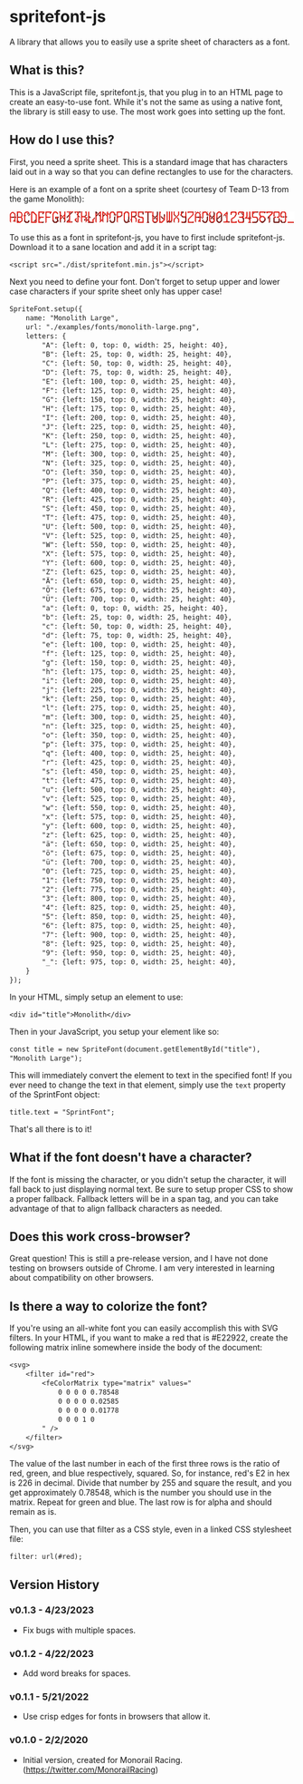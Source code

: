 # spritefont-js

A library that allows you to easily use a sprite sheet of characters as a font.

## What is this?

This is a JavaScript file, spritefont.js, that you plug in to an HTML page to create an easy-to-use font.  While it's not the same as using a native font, the library is still easy to use.  The most work goes into setting up the font.

## How do I use this?

First, you need a sprite sheet.  This is a standard image that has characters laid out in a way so that you can define rectangles to use for the characters.

Here is an example of a font on a sprite sheet (courtesy of Team D-13 from the game Monolith):

![Monolith Large Font](examples/fonts/monolith-large.png)

To use this as a font in spritefont-js, you have to first include spritefont-js.  Download it to a sane location and add it in a script tag:

```
<script src="./dist/spritefont.min.js"></script>
```

Next you need to define your font.  Don't forget to setup upper and lower case characters if your sprite sheet only has upper case!

```
SpriteFont.setup({
    name: "Monolith Large",
    url: "./examples/fonts/monolith-large.png",
    letters: {
        "A": {left: 0, top: 0, width: 25, height: 40},
        "B": {left: 25, top: 0, width: 25, height: 40},
        "C": {left: 50, top: 0, width: 25, height: 40},
        "D": {left: 75, top: 0, width: 25, height: 40},
        "E": {left: 100, top: 0, width: 25, height: 40},
        "F": {left: 125, top: 0, width: 25, height: 40},
        "G": {left: 150, top: 0, width: 25, height: 40},
        "H": {left: 175, top: 0, width: 25, height: 40},
        "I": {left: 200, top: 0, width: 25, height: 40},
        "J": {left: 225, top: 0, width: 25, height: 40},
        "K": {left: 250, top: 0, width: 25, height: 40},
        "L": {left: 275, top: 0, width: 25, height: 40},
        "M": {left: 300, top: 0, width: 25, height: 40},
        "N": {left: 325, top: 0, width: 25, height: 40},
        "O": {left: 350, top: 0, width: 25, height: 40},
        "P": {left: 375, top: 0, width: 25, height: 40},
        "Q": {left: 400, top: 0, width: 25, height: 40},
        "R": {left: 425, top: 0, width: 25, height: 40},
        "S": {left: 450, top: 0, width: 25, height: 40},
        "T": {left: 475, top: 0, width: 25, height: 40},
        "U": {left: 500, top: 0, width: 25, height: 40},
        "V": {left: 525, top: 0, width: 25, height: 40},
        "W": {left: 550, top: 0, width: 25, height: 40},
        "X": {left: 575, top: 0, width: 25, height: 40},
        "Y": {left: 600, top: 0, width: 25, height: 40},
        "Z": {left: 625, top: 0, width: 25, height: 40},
        "Ä": {left: 650, top: 0, width: 25, height: 40},
        "Ö": {left: 675, top: 0, width: 25, height: 40},
        "Ü": {left: 700, top: 0, width: 25, height: 40},
        "a": {left: 0, top: 0, width: 25, height: 40},
        "b": {left: 25, top: 0, width: 25, height: 40},
        "c": {left: 50, top: 0, width: 25, height: 40},
        "d": {left: 75, top: 0, width: 25, height: 40},
        "e": {left: 100, top: 0, width: 25, height: 40},
        "f": {left: 125, top: 0, width: 25, height: 40},
        "g": {left: 150, top: 0, width: 25, height: 40},
        "h": {left: 175, top: 0, width: 25, height: 40},
        "i": {left: 200, top: 0, width: 25, height: 40},
        "j": {left: 225, top: 0, width: 25, height: 40},
        "k": {left: 250, top: 0, width: 25, height: 40},
        "l": {left: 275, top: 0, width: 25, height: 40},
        "m": {left: 300, top: 0, width: 25, height: 40},
        "n": {left: 325, top: 0, width: 25, height: 40},
        "o": {left: 350, top: 0, width: 25, height: 40},
        "p": {left: 375, top: 0, width: 25, height: 40},
        "q": {left: 400, top: 0, width: 25, height: 40},
        "r": {left: 425, top: 0, width: 25, height: 40},
        "s": {left: 450, top: 0, width: 25, height: 40},
        "t": {left: 475, top: 0, width: 25, height: 40},
        "u": {left: 500, top: 0, width: 25, height: 40},
        "v": {left: 525, top: 0, width: 25, height: 40},
        "w": {left: 550, top: 0, width: 25, height: 40},
        "x": {left: 575, top: 0, width: 25, height: 40},
        "y": {left: 600, top: 0, width: 25, height: 40},
        "z": {left: 625, top: 0, width: 25, height: 40},
        "ä": {left: 650, top: 0, width: 25, height: 40},
        "ö": {left: 675, top: 0, width: 25, height: 40},
        "ü": {left: 700, top: 0, width: 25, height: 40},
        "0": {left: 725, top: 0, width: 25, height: 40},
        "1": {left: 750, top: 0, width: 25, height: 40},
        "2": {left: 775, top: 0, width: 25, height: 40},
        "3": {left: 800, top: 0, width: 25, height: 40},
        "4": {left: 825, top: 0, width: 25, height: 40},
        "5": {left: 850, top: 0, width: 25, height: 40},
        "6": {left: 875, top: 0, width: 25, height: 40},
        "7": {left: 900, top: 0, width: 25, height: 40},
        "8": {left: 925, top: 0, width: 25, height: 40},
        "9": {left: 950, top: 0, width: 25, height: 40},
        "_": {left: 975, top: 0, width: 25, height: 40},
    }
});
```

In your HTML, simply setup an element to use:

```
<div id="title">Monolith</div>
```

Then in your JavaScript, you setup your element like so:

```
const title = new SpriteFont(document.getElementById("title"), "Monolith Large");
```

This will immediately convert the element to text in the specified font!  If you ever need to change the text in that element, simply use the `text` property of the SprintFont object:

```
title.text = "SprintFont";
```

That's all there is to it!

## What if the font doesn't have a character?

If the font is missing the character, or you didn't setup the character, it will fall back to just displaying normal text.  Be sure to setup proper CSS to show a proper fallback.  Fallback letters will be in a span tag, and you can take advantage of that to align fallback characters as needed.

## Does this work cross-browser?

Great question!  This is still a pre-release version, and I have not done testing on browsers outside of Chrome.  I am very interested in learning about compatibility on other browsers.

## Is there a way to colorize the font?

If you're using an all-white font you can easily accomplish this with SVG filters.  In your HTML, if you want to make a red that is #E22922, create the following matrix inline somewhere inside the body of the document:

```
<svg>
    <filter id="red">
        <feColorMatrix type="matrix" values="
            0 0 0 0 0.78548
            0 0 0 0 0.02585
            0 0 0 0 0.01778
            0 0 0 1 0
        " />
    </filter>
</svg>
```

The value of the last number in each of the first three rows is the ratio of red, green, and blue respectively, squared.  So, for instance, red's E2 in hex is 226 in decimal.  Divide that number by 255 and square the result, and you get approximately 0.78548, which is the number you should use in the matrix.  Repeat for green and blue.  The last row is for alpha and should remain as is.

Then, you can use that filter as a CSS style, even in a linked CSS stylesheet file:

```
filter: url(#red);
```

## Version History

### v0.1.3 - 4/23/2023
* Fix bugs with multiple spaces.

### v0.1.2 - 4/22/2023
* Add word breaks for spaces.

### v0.1.1 - 5/21/2022
* Use crisp edges for fonts in browsers that allow it.

### v0.1.0 - 2/2/2020
* Initial version, created for Monorail Racing. (https://twitter.com/MonorailRacing)
